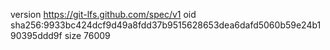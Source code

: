 version https://git-lfs.github.com/spec/v1
oid sha256:9933bc424dcf9d49a8fdd37b9515628653dea6dafd5060b59e24b190395ddd9f
size 76009
